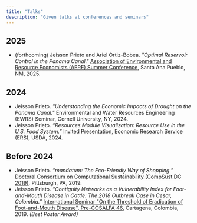 ```yaml
---
title: "Talks"
description: "Given talks at conferences and seminars"
---
```



## 2025
- (forthcoming) Jeisson Prieto and Ariel Ortiz-Bobea. *"Optimal Reservoir Control in the Panama Canal."* [Association of Environmental and Resource Economists (AERE) Summer Conference](https://www.aere.org/summer-conference), Santa Ana Pueblo, NM, 2025.

## 2024
- Jeisson Prieto. *"Understanding the Economic Impacts of Drought on the Panama Canal."* Environmental and Water Resources Engineering (EWRS) Seminar, Cornell University, NY, 2024.
- Jeisson Prieto. *“Resources Module Visualization: Resource Use in the U.S. Food System.”* Invited Presentation, Economic Research Service (ERS), USDA, 2024.

## Before 2024
- Jeisson Prieto. *“mandatum: The Eco-Friendly Way of Shopping.”* [Doctoral Consortium on Computational Sustainability (CompSust DC 2019)](https://www.compsust.net/compsust-2019/), Pittsburgh, PA, 2019.
- Jeisson Prieto. *“Contiguity Networks as a Vulnerability Index for Foot-and-Mouth Disease in Cattle: The 2018 Outbreak Case in Cesar, Colombia.”* [International Seminar "On the Threshold of Eradication of Foot-and-Mouth Disease", Pre-COSALFA 46](https://panaftosa.org/cosalfa46/index.php?lang=en), Cartagena, Colombia, 2019. *(Best Poster Award)*
